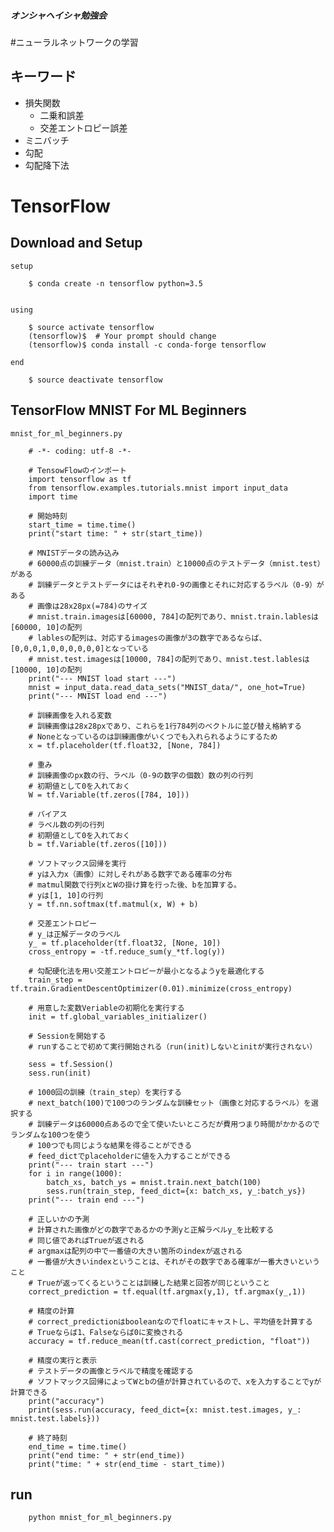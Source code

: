 ##### オンシャヘイシャ勉強会
#ニューラルネットワークの学習

## キーワード
+ 損失関数
    + 二乗和誤差
    + 交差エントロピー誤差
+ ミニバッチ
+ 勾配
+ 勾配降下法

# TensorFlow
## Download and Setup

    setup

        $ conda create -n tensorflow python=3.5


    using

        $ source activate tensorflow
        (tensorflow)$  # Your prompt should change
        (tensorflow)$ conda install -c conda-forge tensorflow

    end 

        $ source deactivate tensorflow

## TensorFlow MNIST For ML Beginners

    mnist_for_ml_beginners.py

        # -*- coding: utf-8 -*-

        # TensowFlowのインポート
        import tensorflow as tf
        from tensorflow.examples.tutorials.mnist import input_data
        import time

        # 開始時刻
        start_time = time.time()
        print("start time: " + str(start_time))

        # MNISTデータの読み込み
        # 60000点の訓練データ（mnist.train）と10000点のテストデータ（mnist.test）がある
        # 訓練データとテストデータにはそれぞれ0-9の画像とそれに対応するラベル（0-9）がある
        # 画像は28x28px(=784)のサイズ
        # mnist.train.imagesは[60000, 784]の配列であり、mnist.train.lablesは[60000, 10]の配列
        # lablesの配列は、対応するimagesの画像が3の数字であるならば、[0,0,0,1,0,0,0,0,0,0]となっている
        # mnist.test.imagesは[10000, 784]の配列であり、mnist.test.lablesは[10000, 10]の配列
        print("--- MNIST load start ---")
        mnist = input_data.read_data_sets("MNIST_data/", one_hot=True)
        print("--- MNIST load end ---")

        # 訓練画像を入れる変数
        # 訓練画像は28x28pxであり、これらを1行784列のベクトルに並び替え格納する
        # Noneとなっているのは訓練画像がいくつでも入れられるようにするため
        x = tf.placeholder(tf.float32, [None, 784])

        # 重み
        # 訓練画像のpx数の行、ラベル（0-9の数字の個数）数の列の行列
        # 初期値として0を入れておく
        W = tf.Variable(tf.zeros([784, 10]))

        # バイアス
        # ラベル数の列の行列
        # 初期値として0を入れておく
        b = tf.Variable(tf.zeros([10]))

        # ソフトマックス回帰を実行
        # yは入力x（画像）に対しそれがある数字である確率の分布
        # matmul関数で行列xとWの掛け算を行った後、bを加算する。
        # yは[1, 10]の行列
        y = tf.nn.softmax(tf.matmul(x, W) + b)

        # 交差エントロピー
        # y_は正解データのラベル
        y_ = tf.placeholder(tf.float32, [None, 10])
        cross_entropy = -tf.reduce_sum(y_*tf.log(y))

        # 勾配硬化法を用い交差エントロピーが最小となるようyを最適化する
        train_step = tf.train.GradientDescentOptimizer(0.01).minimize(cross_entropy)

        # 用意した変数Veriableの初期化を実行する
        init = tf.global_variables_initializer()

        # Sessionを開始する
        # runすることで初めて実行開始される（run(init)しないとinitが実行されない）

        sess = tf.Session()
        sess.run(init)

        # 1000回の訓練（train_step）を実行する
        # next_batch(100)で100つのランダムな訓練セット（画像と対応するラベル）を選択する
        # 訓練データは60000点あるので全て使いたいところだが費用つまり時間がかかるのでランダムな100つを使う
        # 100つでも同じような結果を得ることができる
        # feed_dictでplaceholderに値を入力することができる
        print("--- train start ---")
        for i in range(1000):
            batch_xs, batch_ys = mnist.train.next_batch(100)
            sess.run(train_step, feed_dict={x: batch_xs, y_:batch_ys})
        print("--- train end ---")

        # 正しいかの予測
        # 計算された画像がどの数字であるかの予測yと正解ラベルy_を比較する
        # 同じ値であればTrueが返される
        # argmaxは配列の中で一番値の大きい箇所のindexが返される
        # 一番値が大きいindexということは、それがその数字である確率が一番大きいということ
        # Trueが返ってくるということは訓練した結果と回答が同じということ
        correct_prediction = tf.equal(tf.argmax(y,1), tf.argmax(y_,1))

        # 精度の計算
        # correct_predictionはbooleanなのでfloatにキャストし、平均値を計算する
        # Trueならば1、Falseならば0に変換される
        accuracy = tf.reduce_mean(tf.cast(correct_prediction, "float"))

        # 精度の実行と表示
        # テストデータの画像とラベルで精度を確認する
        # ソフトマックス回帰によってWとbの値が計算されているので、xを入力することでyが計算できる
        print("accuracy")
        print(sess.run(accuracy, feed_dict={x: mnist.test.images, y_: mnist.test.labels}))

        # 終了時刻
        end_time = time.time()
        print("end time: " + str(end_time))
        print("time: " + str(end_time - start_time))


## run


        python mnist_for_ml_beginners.py
